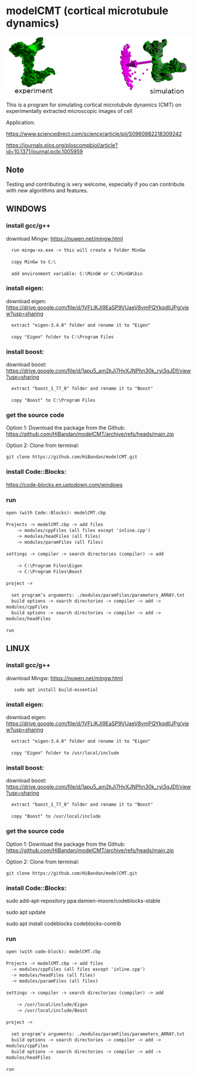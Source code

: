 # modelCMT (cortical microtubule dynamics)

![alt text](https://github.com/HiBandan/modelCMT/blob/main/logo/logomodelCMT-1.0.png)


This is a program for simulating cortical microtubule dynamics (CMT) on experimentally extracted microscopic images of cell 

Application: 

https://www.sciencedirect.com/science/article/pii/S0960982218309242

https://journals.plos.org/ploscompbiol/article?id=10.1371/journal.pcbi.1005959

## Note

Testing and contributing is very welcome, especially if you can contribute with new algorithms and features.

## WINDOWS

  ### install gcc/g++ 
  
  download Mingw: https://nuwen.net/mingw.html
  
      run mingw-xx.exe -> this will create a folder MinGw
      
      copy MinGw to C:\
       
      add environment variable: C:\MinGW or C:\MinGW\bin

  ### install eigen:
  
  download eigen: https://drive.google.com/file/d/1VFLlKJI9EaSP9VUaeV8vmPQYkqdIIJPg/view?usp=sharing
  
      extract "eigen-3.4.0" folder and rename it to "Eigen"
  
      copy "Eigen" folder to C:\Program Files 
  
  ### install boost:
  
  download boost: https://drive.google.com/file/d/1apu5_am2kJj7HvXJNPhn30k_ryi3gJDf/view?usp=sharing

      extract "boost_1_77_0" folder and rename it to "Boost"
  
      copy "Boost" to C:\Program Files 
  
  ### get the source code
  
  Option 1: Download the package from the Github: https://github.com/HiBandan/modelCMT/archive/refs/heads/main.zip


  Option 2: Clone from terminal: 
  
    git clone https://github.com/HiBandan/modelCMT.git

  ### install Code::Blocks: 
  https://code-blocks.en.uptodown.com/windows
    
  ### run 
  
    open (with Code::Blocks): modelCMT.cbp
  
    Projects -> modelCMT.cbp -> add files
        -> modules/cppFiles (all files except 'inline.cpp')
        -> modules/headFiles (all files)
        -> modules/paramFiles (all files)
        
    settings -> compiler -> search directories (compiler) -> add 
  
        -> C:\Program Files\Eigen 
        -> C:\Program Files\Boost 

    project -> 
    
      set program’s arguments: ./modules/paramFiles/parameters_ARRAY.txt
      build options -> search directories -> compiler -> add -> modules/cppFiles 
      build options -> search directories -> compiler -> add -> modules/headFiles
  
    run 

## LINUX

  ### install gcc/g++ 
  
  download Mingw: https://nuwen.net/mingw.html
  
       sudo apt install build-essential

  ### install eigen:
  
  download eigen: https://drive.google.com/file/d/1VFLlKJI9EaSP9VUaeV8vmPQYkqdIIJPg/view?usp=sharing
  
      extract "eigen-3.4.0" folder and rename it to "Eigen"
  
      copy "Eigen" folder to /usr/local/include
  
  ### install boost:
  
  download boost: https://drive.google.com/file/d/1apu5_am2kJj7HvXJNPhn30k_ryi3gJDf/view?usp=sharing

      extract "boost_1_77_0" folder and rename it to "Boost"
  
      copy "Boost" to /usr/local/include

  ### get the source code
  
  Option 1: Download the package from the Github: https://github.com/HiBandan/modelCMT/archive/refs/heads/main.zip

  Option 2: Clone from terminal: 
  
    git clone https://github.com/HiBandan/modelCMT.git
    
  ### install Code::Blocks: 
  
  sudo add-apt-repository ppa:damien-moore/codeblocks-stable

  sudo apt update

  sudo apt install codeblocks codeblocks-contrib
 
  ### run 

    open (with code-block): modelCMT.cbp
    
    Projects -> modelCMT.cbp -> add files
      -> modules/cppFiles (all files except 'inline.cpp')
      -> modules/headFiles (all files)
      -> modules/paramFiles (all files)
  
    settings -> compiler -> search directories (compiler) -> add 
  
        -> /usr/local/include/Eigen
        -> /usr/local/include/Boost 
       
    project -> 
    
      set program’s arguments: ./modules/paramFiles/parameters_ARRAY.txt
      build options -> search directories -> compiler -> add -> modules/cppFiles 
      build options -> search directories -> compiler -> add -> modules/headFiles
  
    run 
